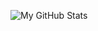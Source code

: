 ![My GitHub Stats](https://github-readme-stats.vercel.app/api?username=juddus&show_icons=true&theme=dark&include_all_commits=true)
